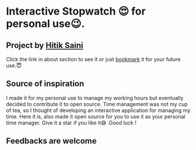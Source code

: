 # Interactive Stopwatch 😍 for personal use😉. 

## Project by [Hitik Saini](https://hitik20.tech)
Click  the link in about section to see it or just [bookmark](https://hitiksaini.github.io/Stopwatch/) it for your future use.😇

## Source of inspiration
I made it for my personal use to manage my working hours but eventually decided to contribute it to open source. 
Time management was not my cup of tea, so I thought of developing an interactive application for managing my time. Here it is, also made it open source for you to use it as your personal time manager. Give it a star if you like it😅 .Good luck ! 

 ## Feedbacks are welcome

